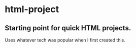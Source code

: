 # html-project

## Starting point for quick HTML projects.

Uses whatever tech was popular when I first created this.
